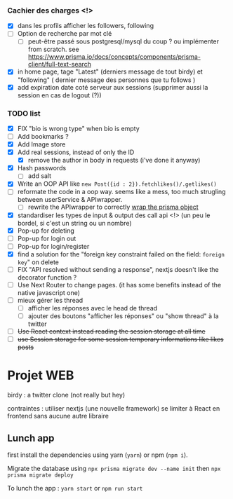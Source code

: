 ### Cachier des charges <!>

- [X] dans les profils afficher les followers, following
- [ ] Option de recherche par mot clé
  - [ ] peut-être passé sous postgresql/mysql du coup ? ou implémenter from scratch. see https://www.prisma.io/docs/concepts/components/prisma-client/full-text-search
- [X] in home page, tage "Latest" (derniers message de tout birdy) et "following" ( dernier message des personnes que tu follows )
- [X] add expiration date coté serveur aux sessions (supprimer aussi la session en cas de logout (?))

### TODO list

- [X] FIX "bio is wrong type" when bio is empty
- [ ] Add bookmarks ?
- [X] Add Image store
- [X] Add real sessions, instead of only the ID
  - [X] remove the author in body in requests (i've done it anyway) 
- [X] Hash passwords
  - [ ] add salt
- [X] Write an OOP API like `new Post({id : 2}).fetchlikes()/.getlikes()`
- [ ] reformate the code in a oop way. seems like a mess, too much strugling between userService & APIwrapper.
  - [ ] rewrite the APIwrapper to correctly [wrap the prisma object](https://www.prisma.io/docs/concepts/components/prisma-client/custom-models)
- [X] standardiser les types de input & output des call api <!> (un peu le bordel, si c'est un string ou un nombre)
- [X] Pop-up for deleting
- [ ] Pop-up for login out
- [ ] Pop-up for login/register
- [X] find a solution for the "foreign key constraint failed on the field: `foreign key`" on delete
- [ ] FIX "API resolved without sending a response", nextjs doesn't like the decorator function ?
- [ ] Use Next Router to change pages. (it has some benefits instead of the native javascript one)
- [ ] mieux gérer les thread
  - [ ] afficher les réponses avec le head de thread
  - [ ] ajouter des boutons "afficher les réponses" ou "show thread" à la twitter
- [ ] ~~Use React context instead reading the session storage at all time~~
- [ ] ~~use Session storage for some session temporary informations like likes posts~~

# Projet WEB

birdy : a twitter clone (not really but hey)

contraintes : utiliser nextjs (une nouvelle framework) se limiter à React en frontend sans aucune autre libraire

## Lunch app

first install the dependencies using yarn (`yarn`) or npm (`npm i`).

Migrate the database using `npx prisma migrate dev --name init` then `npx prisma migrate deploy`

To lunch the app : `yarn start` or `npm run start`